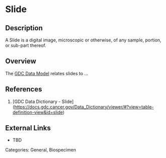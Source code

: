 # Slide #
## Description ##
A Slide is a digital image, microscopic or otherwise, of any sample, portion, or sub-part thereof.
## Overview ##
The [GDC Data Model](https://gdc.cancer.gov/developers/gdc-data-model/gdc-data-model-components) 
relates slides to ...

## References ##
1. [GDC Data Dictionary - Slide] (https://docs.gdc.cancer.gov/Data_Dictionary/viewer/#?view=table-definition-view&id=slide)

## External Links ##
* TBD

Categories: General, Biospecimen
